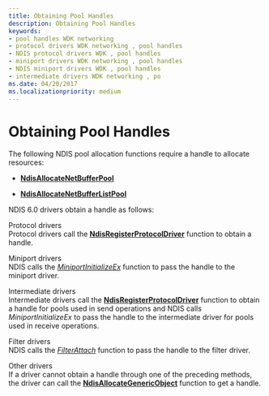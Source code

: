 ```yaml
---
title: Obtaining Pool Handles
description: Obtaining Pool Handles
keywords:
- pool handles WDK networking
- protocol drivers WDK networking , pool handles
- NDIS protocol drivers WDK , pool handles
- miniport drivers WDK networking , pool handles
- NDIS miniport drivers WDK , pool handles
- intermediate drivers WDK networking , po
ms.date: 04/20/2017
ms.localizationpriority: medium
---
```


# Obtaining Pool Handles





The following NDIS pool allocation functions require a handle to allocate resources:

-   [**NdisAllocateNetBufferPool**](/windows-hardware/drivers/ddi/ndis/nf-ndis-ndisallocatenetbufferpool)

-   [**NdisAllocateNetBufferListPool**](/windows-hardware/drivers/ddi/ndis/nf-ndis-ndisallocatenetbufferlistpool)

NDIS 6.0 drivers obtain a handle as follows:

<a href="" id="protocol-drivers"></a>Protocol drivers  
Protocol drivers call the [**NdisRegisterProtocolDriver**](/windows-hardware/drivers/ddi/ndis/nf-ndis-ndisregisterprotocoldriver) function to obtain a handle.

<a href="" id="miniport-drivers"></a>Miniport drivers  
NDIS calls the [*MiniportInitializeEx*](/windows-hardware/drivers/ddi/ndis/nc-ndis-miniport_initialize) function to pass the handle to the miniport driver.

<a href="" id="intermediate-drivers"></a>Intermediate drivers  
Intermediate drivers call the [**NdisRegisterProtocolDriver**](/windows-hardware/drivers/ddi/ndis/nf-ndis-ndisregisterprotocoldriver) function to obtain a handle for pools used in send operations and NDIS calls *MiniportInitializeEx* to pass the handle to the intermediate driver for pools used in receive operations.

<a href="" id="filter-drivers"></a>Filter drivers  
NDIS calls the [*FilterAttach*](/windows-hardware/drivers/ddi/ndis/nc-ndis-filter_attach) function to pass the handle to the filter driver.

<a href="" id="other-drivers"></a>Other drivers  
If a driver cannot obtain a handle through one of the preceding methods, the driver can call the [**NdisAllocateGenericObject**](/windows-hardware/drivers/ddi/ndis/nf-ndis-ndisallocategenericobject) function to get a handle.

 

